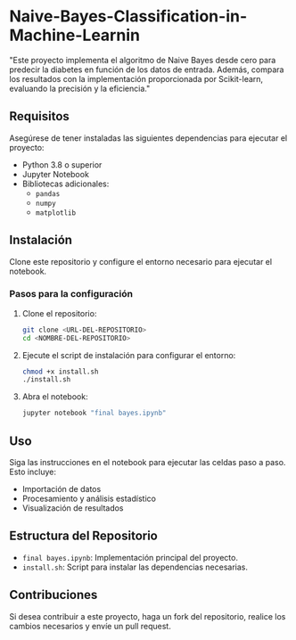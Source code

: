# Naive-Bayes-Classification-in-Machine-Learnin
"Este proyecto implementa el algoritmo de Naive Bayes desde cero para predecir la diabetes en función de los datos de entrada. Además, compara los resultados con la implementación proporcionada por Scikit-learn, evaluando la precisión y la eficiencia."

## Requisitos

Asegúrese de tener instaladas las siguientes dependencias para ejecutar el proyecto:
- Python 3.8 o superior
- Jupyter Notebook
- Bibliotecas adicionales:
  - `pandas`
  - `numpy`
  - `matplotlib`

## Instalación

Clone este repositorio y configure el entorno necesario para ejecutar el notebook.

### Pasos para la configuración

1. Clone el repositorio:
   ```bash
   git clone <URL-DEL-REPOSITORIO>
   cd <NOMBRE-DEL-REPOSITORIO>
   ```

2. Ejecute el script de instalación para configurar el entorno:
   ```bash
   chmod +x install.sh
   ./install.sh
   ```

3. Abra el notebook:
   ```bash
   jupyter notebook "final bayes.ipynb"
   ```

## Uso

Siga las instrucciones en el notebook para ejecutar las celdas paso a paso. Esto incluye:
- Importación de datos
- Procesamiento y análisis estadístico
- Visualización de resultados

## Estructura del Repositorio

- `final bayes.ipynb`: Implementación principal del proyecto.
- `install.sh`: Script para instalar las dependencias necesarias.

## Contribuciones

Si desea contribuir a este proyecto, haga un fork del repositorio, realice los cambios necesarios y envíe un pull request.
